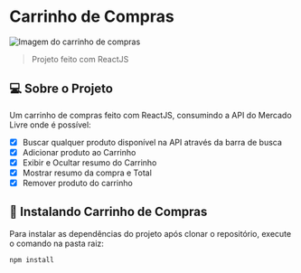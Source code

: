 # Carrinho de Compras




<img src="https://i.imgur.com/Uh1lIvA.png" alt="Imagem do carrinho de compras">

> Projeto feito com ReactJS


## 💻 Sobre o Projeto

Um carrinho de compras feito com ReactJS, consumindo a API do Mercado Livre onde é possível:

- [x] Buscar qualquer produto disponível na API através da barra de busca
- [x] Adicionar produto ao Carrinho
- [x] Exibir e Ocultar resumo do Carrinho
- [x] Mostrar resumo da compra e Total
- [x] Remover produto do carrinho

## 🚀 Instalando Carrinho de Compras

Para instalar as dependências do projeto após clonar o repositório, execute o comando na pasta raiz:


```
npm install
```





